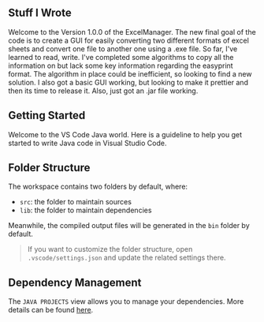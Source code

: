 ## Stuff I Wrote
Welcome to the Version 1.0.0 of the ExcelManager. The new final goal of the code is to create a GUI for easily converting two different formats of excel sheets and convert one file to another one using a .exe file. So far, I've learned to read, write. I've completed some algorithms to copy all the information on but lack some key information regarding the easyprint format. The algorithm in place could be inefficient, so looking to find a new solution. I also got a basic GUI working, but looking to make it prettier and then its time to release it. Also, just got an .jar file working.

## Getting Started

Welcome to the VS Code Java world. Here is a guideline to help you get started to write Java code in Visual Studio Code.

## Folder Structure

The workspace contains two folders by default, where:

- `src`: the folder to maintain sources
- `lib`: the folder to maintain dependencies

Meanwhile, the compiled output files will be generated in the `bin` folder by default.

> If you want to customize the folder structure, open `.vscode/settings.json` and update the related settings there.

## Dependency Management

The `JAVA PROJECTS` view allows you to manage your dependencies. More details can be found [here](https://github.com/microsoft/vscode-java-dependency#manage-dependencies).
